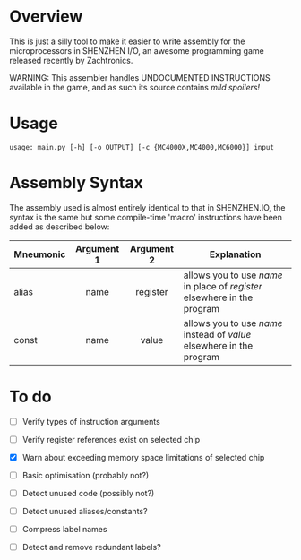
# Overview

This is just a silly tool to make it easier to write assembly for the microprocessors in SHENZHEN I/O, an awesome programming game released recently by Zachtronics.

WARNING: This assembler handles UNDOCUMENTED INSTRUCTIONS available in the game, and as such its source contains *mild spoilers!*

# Usage

`usage: main.py [-h] [-o OUTPUT] [-c {MC4000X,MC4000,MC6000}] input`

# Assembly Syntax

The assembly used is almost entirely identical to that in SHENZHEN.IO, the syntax is the same but some compile-time 'macro' instructions have been added as described below:

| Mneumonic | Argument 1 | Argument 2 | Explanation
| --------- |:----------:|:----------:| -----------
| alias     | name       | register   | allows you to use *name* in place of *register* elsewhere in the program
| const     | name       | value      | allows you to use *name* instead of *value* elsewhere in the program

# To do

- [ ] Verify types of instruction arguments
- [ ] Verify register references exist on selected chip
- [x] Warn about exceeding memory space limitations of selected chip
- [ ] Basic optimisation (probably not?)
- [ ] Detect unused code (possibly not?)
- [ ] Detect unused aliases/constants?
- [ ] Compress label names
- [ ] Detect and remove redundant labels?

